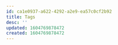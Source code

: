 ```yaml
---
id: ca1e0937-a622-4292-a2e9-ea57c0cf2b92
title: Tags
desc: ''
updated: 1604769878472
created: 1604769878472
---
```


